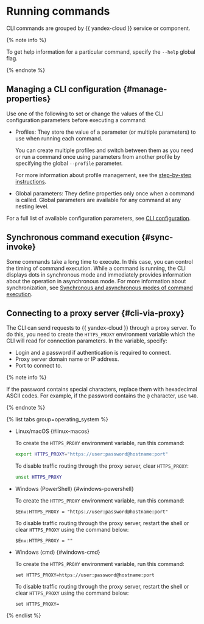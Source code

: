 # Running commands

CLI commands are grouped by {{ yandex-cloud }} service or component.

{% note info %}

To get help information for a particular command, specify the `--help` global flag.

{% endnote %}

## Managing a CLI configuration {#manage-properties}

Use one of the following to set or change the values of the CLI configuration parameters before executing a command:

- Profiles: They store the value of a parameter (or multiple parameters) to use when running each command.

    You can create multiple profiles and switch between them as you need or run a command once using parameters from another profile by specifying the global `--profile` parameter.

    For more information about profile management, see the [step-by-step instructions](../operations/index.md#profile).
- Global parameters: They define properties only once when a command is called. Global parameters are available for any command at any nesting level.

For a full list of available configuration parameters, see [CLI configuration](core-properties.md).

## Synchronous command execution {#sync-invoke}

Some commands take a long time to execute. In this case, you can control the timing of command execution.
While a command is running, the CLI displays dots in synchronous mode and immediately provides information about the operation in asynchronous mode. For more information about synchronization, see [Synchronous and asynchronous modes of command execution](mode.md).

## Connecting to a proxy server {#cli-via-proxy}

The CLI can send requests to {{ yandex-cloud }} through a proxy server. To do this, you need to create the `HTTPS_PROXY` environment variable which the CLI will read for connection parameters. In the variable, specify:

* Login and a password if authentication is required to connect.
* Proxy server domain name or IP address.
* Port to connect to.

{% note info %}

If the password contains special characters, replace them with hexadecimal ASCII codes. For example, if the password contains the `@` character, use `%40`.

{% endnote %}

{% list tabs group=operating_system %}

- Linux/macOS {#linux-macos}

    To create the `HTTPS_PROXY` environment variable, run this command:

    ```bash
    export HTTPS_PROXY="https://user:password@hostname:port"
    ```

    To disable traffic routing through the proxy server, clear `HTTPS_PROXY`:

    ```bash
    unset HTTPS_PROXY
    ```

- Windows (PowerShell) {#windows-powershell}

    To create the `HTTPS_PROXY` environment variable, run this command:

    ```
    $Env:HTTPS_PROXY = "https://user:password@hostname:port"
    ```

    To disable traffic routing through the proxy server, restart the shell or clear `HTTPS_PROXY` using the command below:

    ```
    $Env:HTTPS_PROXY = ""
    ```

- Windows (cmd) {#windows-cmd}

    To create the `HTTPS_PROXY` environment variable, run this command:

    ```
    set HTTPS_PROXY=https://user:password@hostname:port
    ```

    To disable traffic routing through the proxy server, restart the shell or clear `HTTPS_PROXY` using the command below:

    ```
    set HTTPS_PROXY=
    ```

{% endlist %}
